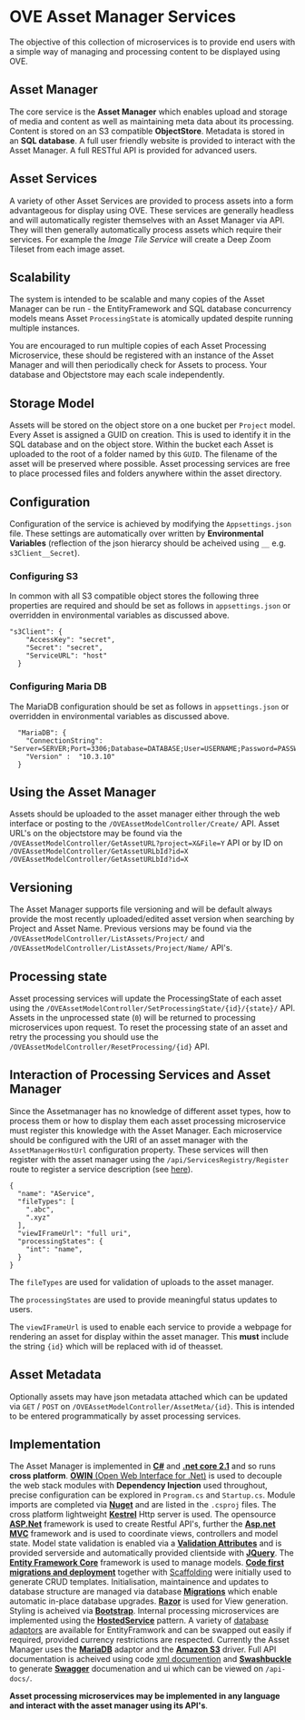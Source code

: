 # OVE Asset Manager Services

The objective of this collection of microservices is to provide end users with a simple way of managing and processing content to be displayed using OVE. 

## Asset Manager

The core service is the **Asset Manager** which enables upload and storage of media and content as well as maintaining meta data about its processing. Content is stored on an S3 compatible **ObjectStore**. Metadata is stored in an **SQL database**. A full user friendly website is provided to interact with the Asset Manager. A full RESTful API is provided for advanced users.  

## Asset Services

A variety of other Asset Services are provided to process assets into a form advantageous for display using OVE. These services are generally headless and will automatically register themselves with an Asset Manager via API. They will then generally automatically process assets which require their services. For example the *Image Tile Service* will create a Deep Zoom Tileset from each image asset. 

## Scalability

The system is intended to be scalable and many copies of the Asset Manager can be run - the EntityFramework and SQL database concurrency models means Asset `ProcessingState` is atomically updated despite running multiple instances. 

You are encouraged to run multiple copies of each Asset Processing Microservice, these should be registered with an instance of the Asset Manager and will then periodically check for Assets to process. Your database and Objectstore may each scale independently. 

## Storage Model

Assets will be stored on the object store on a one bucket per `Project` model. Every Asset is assigned a GUID on creation. This is used to identify it in the SQL database and on the object store. Within the bucket each Asset is uploaded to the root of a folder named by this ``GUID``. The filename of the asset will be preserved where possible. Asset processing services are free to place processed files and folders anywhere within the asset directory. 

## Configuration

Configuration of the service is achieved by modifying the ``Appsettings.json`` file. These settings are automatically over written by **Environmental Variables** (reflection of the json hierarcy should be acheived using ``__`` e.g. ``s3Client__Secret``). 

### Configuring S3

In common with all S3 compatible object stores the following three properties are required and should be set as follows in ``appsettings.json`` or overridden in environmental variables as discussed above.

```  
"s3Client": {
    "AccessKey": "secret",
    "Secret": "secret",
    "ServiceURL": "host"
  }
 ```
 
### Configuring Maria DB
The MariaDB configuration should be set as follows in `appsettings.json` or overridden in environmental variables as discussed above. 

```
  "MariaDB": { 
    "ConnectionString": "Server=SERVER;Port=3306;Database=DATABASE;User=USERNAME;Password=PASSWORD;", 
    "Version" :  "10.3.10"  
  }
```

## Using the Asset Manager

Assets should be uploaded to the asset manager either through the web interface or posting to the `/OVEAssetModelController/Create/` API. 
Asset URL's on the objectstore may be found via the `/OVEAssetModelController/GetAssetURL?project=X&File=Y` API or by ID on  `/OVEAssetModelController/GetAssetURLbId?id=X`
`/OVEAssetModelController/GetAssetURLbId?id=X`

## Versioning

The Asset Manager supports file versioning and will be default always provide the most recently uploaded/edited asset version when searching by Project and Asset Name. Previous versions may be found via the `/OVEAssetModelController/ListAssets/Project/` and `/OVEAssetModelController/ListAssets/Project/Name/` API's.

## Processing state

Asset processing services will update the ProcessingState of each asset using the ``/OVEAssetModelController/SetProcessingState/{id}/{state}/`` API. Assets in the unprocessed state (`0`) will be returned to processing microservices upon request. To reset the processing state of an asset and retry the processing you should use the ``/OVEAssetModelController/ResetProcessing/{id}`` API. 

## Interaction of Processing Services and Asset Manager

Since the Assetmanager has no knowledge of different asset types, how to process them or how to display them each asset processing microservice must register this knowledge with the Asset Manager. Each microservice should be configured with the URI of an asset manager with the `AssetManagerHostUrl` configuration property. These services will then register with the asset manager using the `/api/ServicesRegistry/Register` route to register a service description (see [here](https://github.com/ove/ove-asset-services/blob/master/packages/ove-asset-manager/src/OVE.Service.AssetManager/Domain/OVEService.cs)). 

```
{
  "name": "AService",
  "fileTypes": [
    ".abc",
    ".xyz"
  ],
  "viewIFrameUrl": "full uri",
  "processingStates": {
    "int": "name",
  }
}
```

The `fileTypes` are used for validation of uploads to the asset manager.

The `processingStates` are used to provide meaningful status updates to users.

The `viewIFrameUrl` is used to enable each service to provide a webpage for rendering an asset for display within the asset manager. This **must** include the string ``{id}`` which will be replaced with id of theasset. 

## Asset Metadata

Optionally assets may have json metadata attached which can be updated via `GET` / `POST` on 
`/OVEAssetModelController/AssetMeta/{id}`. This is intended to be entered programmatically by asset processing services. 

## Implementation 

The Asset Manager is implemented in [**C#**](https://github.com/dotnet/roslyn) and [**.net core 2.1**](https://blogs.msdn.microsoft.com/dotnet/2018/05/30/announcing-net-core-2-1/) and so runs **cross platform**. [**OWIN** (Open Web Interface for .Net)](http://owin.org/) is used to decouple the web stack modules with **Dependency Injection** used throughout, precise configuration can be explored in `Program.cs` and `Startup.cs`. Module imports are completed via [**Nuget**](www.nuget.org) and are listed in the `.csproj` files. The cross platform lightweight [**Kestrel**](https://github.com/aspnet/KestrelHttpServer) Http server is used. The opensource [**ASP.Net**](https://github.com/aspnet/AspNetCore) framework is used to create Restful API's, further the [**Asp.net MVC**](https://github.com/aspnet/Mvc) framework and is used to coordinate views, controllers and model state. Model state validation is enabled via a [**Validation Attributes**](https://docs.microsoft.com/en-us/aspnet/core/mvc/models/validation?view=aspnetcore-2.1) and is provided serverside and automatically provided clientside with [**JQuery**](https://jquery.com/). The [**Entity Framework Core**](https://github.com/aspnet/EntityFrameworkCore) framework is used to manage models. [**Code first migrations and deployment**](https://docs.microsoft.com/en-us/aspnet/mvc/overview/getting-started/getting-started-with-ef-using-mvc/migrations-and-deployment-with-the-entity-framework-in-an-asp-net-mvc-application) together with [Scaffolding](https://docs.microsoft.com/en-us/aspnet/mvc/overview/older-versions/hands-on-labs/aspnet-mvc-4-entity-framework-scaffolding-and-migrations) were initially used to generate CRUD templates. Initialisation, maintainence and updates to database structure are managed via database [**Migrations**](https://docs.microsoft.com/en-us/aspnet/mvc/overview/getting-started/getting-started-with-ef-using-mvc/migrations-and-deployment-with-the-entity-framework-in-an-asp-net-mvc-application) which enable automatic in-place database upgrades. [**Razor**](https://docs.microsoft.com/en-us/aspnet/core/mvc/views/razor?view=aspnetcore-2.1) is used for View generation. Styling is acheived via [**Bootstrap**](https://getbootstrap.com/docs/4.1/getting-started/introduction/). Internal processing microservices are implemented using the [**HostedService**](https://blogs.msdn.microsoft.com/cesardelatorre/2017/11/18/implementing-background-tasks-in-microservices-with-ihostedservice-and-the-backgroundservice-class-net-core-2-x/) pattern. A variety of [database adaptors](https://docs.microsoft.com/en-us/ef/core/providers/) are available for EntityFramwork and can be swapped out easily if required, provided currency restrictions are respected. Currently the Asset Manager uses the [**MariaDB**](https://www.nuget.org/packages/Pomelo.EntityFrameworkCore.MySql) adaptor and the [**Amazon S3**](https://www.nuget.org/packages/Amazon.S3/) driver. Full API documentation is acheived using code [xml documention](https://docs.microsoft.com/en-us/dotnet/csharp/codedoc) and [**Swashbuckle**](https://github.com/domaindrivendev/Swashbuckle) to generate [**Swagger**](https://swagger.io/) documenation and ui which can be viewed on `/api-docs/`. 

**Asset processing microservices may be implemented in any language and interact with the asset manager using its API's**. 
